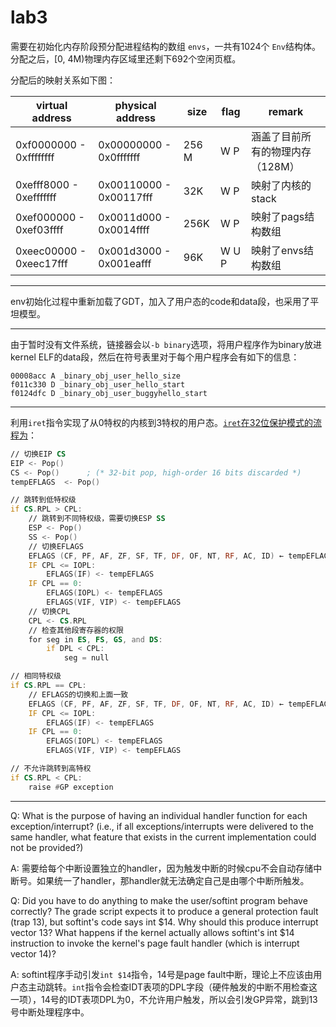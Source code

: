 # lab3

需要在初始化内存阶段预分配进程结构的数组 `envs`，一共有1024个 `Env`结构体。分配之后，[0, 4M)物理内存区域里还剩下692个空闲页框。

分配后的映射关系如下图：

| virtual address         | physical address        | size  | flag  | remark                           |
| ----------------------- | ----------------------- | ----- | ----- | -------------------------------- |
| 0xf0000000 - 0xffffffff | 0x00000000 - 0x0fffffff | 256 M | W P   | 涵盖了目前所有的物理内存（128M） |
| 0xefff8000 - 0xefffffff | 0x00110000 - 0x00117fff | 32K   | W P   | 映射了内核的stack                |
| 0xef000000 - 0xef03ffff | 0x0011d000 - 0x0014ffff | 256K  | W P   | 映射了pags结构数组               |
| 0xeec00000 - 0xeec17fff | 0x001d3000 - 0x001eafff | 96K   | W U P | 映射了envs结构数组               |

---

env初始化过程中重新加载了GDT，加入了用户态的code和data段，也采用了平坦模型。

---

由于暂时没有文件系统，链接器会以`-b binary`选项，将用户程序作为binary放进kernel ELF的data段，然后在符号表里对于每个用户程序会有如下的信息：

```
00008acc A _binary_obj_user_hello_size
f011c330 D _binary_obj_user_hello_start
f0124dfc D _binary_obj_user_buggyhello_start
```

---

利用`iret`指令实现了从0特权的内核到3特权的用户态。[`iret`在32位保护模式的流程为](https://www.felixcloutier.com/x86/iret:iretd)：

```asm
// 切换EIP CS
EIP <- Pop()
CS <- Pop()      ; (* 32-bit pop, high-order 16 bits discarded *)
tempEFLAGS  <- Pop()

// 跳转到低特权级
if CS.RPL > CPL:
    // 跳转到不同特权级，需要切换ESP SS
    ESP <- Pop()
    SS <- Pop()
    // 切换EFLAGS
    EFLAGS (CF, PF, AF, ZF, SF, TF, DF, OF, NT, RF, AC, ID) ← tempEFLAGS;
    IF CPL <= IOPL:
        EFLAGS(IF) <- tempEFLAGS
    IF CPL == 0:
        EFLAGS(IOPL) <- tempEFLAGS
        EFLAGS(VIF, VIP) <- tempEFLAGS
    // 切换CPL
    CPL <- CS.RPL
    // 检查其他段寄存器的权限
    for seg in ES, FS, GS, and DS:
        if DPL < CPL:
            seg = null

// 相同特权级
if CS.RPL == CPL:
    // EFLAGS的切换和上面一致
    EFLAGS (CF, PF, AF, ZF, SF, TF, DF, OF, NT, RF, AC, ID) ← tempEFLAGS
    IF CPL <= IOPL:
        EFLAGS(IF) <- tempEFLAGS
    IF CPL == 0:
        EFLAGS(IOPL) <- tempEFLAGS
        EFLAGS(VIF, VIP) <- tempEFLAGS

// 不允许跳转到高特权
if CS.RPL < CPL:
    raise #GP exception
```

---

Q: What is the purpose of having an individual handler function for each exception/interrupt? (i.e., if all exceptions/interrupts were delivered to the same handler, what feature that exists in the current implementation could not be provided?)

A: 需要给每个中断设置独立的handler，因为触发中断的时候cpu不会自动存储中断号。如果统一了handler，那handler就无法确定自己是由哪个中断所触发。

Q: Did you have to do anything to make the user/softint program behave correctly? The grade script expects it to produce a general protection fault (trap 13), but softint's code says int $14. Why should this produce interrupt vector 13? What happens if the kernel actually allows softint's int $14 instruction to invoke the kernel's page fault handler (which is interrupt vector 14)?

A: softint程序手动引发`int $14`指令，14号是page fault中断，理论上不应该由用户态主动跳转。`int`指令会检查IDT表项的DPL字段（硬件触发的中断不用检查这一项），14号的IDT表项DPL为0，不允许用户触发，所以会引发GP异常，跳到13号中断处理程序中。

